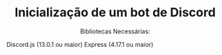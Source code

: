 <h1 align="center">Inicialização de um bot de Discord</h1>

<p align="center">Bibliotecas Necessárias:</p>
Discord.js (13.0.1 ou maior)
Express (4.17.1 ou maior)
